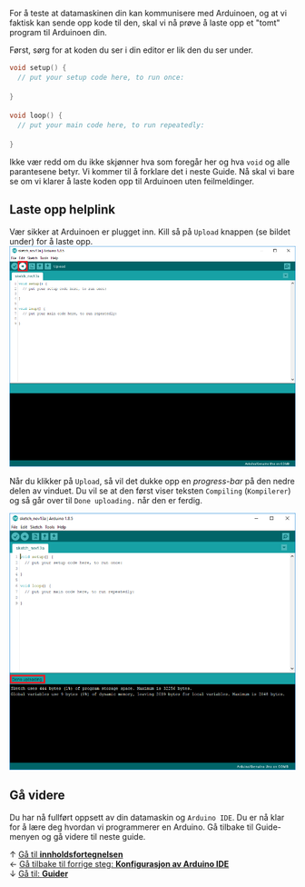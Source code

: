 For å teste at datamaskinen din kan kommunisere med Arduinoen, og at vi faktisk kan sende opp kode til den, skal vi nå prøve å laste opp et "tomt" program til Arduinoen din.

Først, sørg for at koden du ser i din editor er lik den du ser under.

``` cpp
void setup() {
  // put your setup code here, to run once:

}

void loop() {
  // put your main code here, to run repeatedly:

}
```

Ikke vær redd om du ikke skjønner hva som foregår her og hva `void` og alle parantesene betyr. Vi kommer til å forklare det i neste Guide. Nå skal vi bare se om vi klarer å laste koden opp til Arduinoen uten feilmeldinger.

## Laste opp helplink

Vær sikker at Arduinoen er plugget inn. Kill så på `Upload` knappen (se bildet under) for å laste opp.  
![Upload knappen, for å laste opp kode til Arduinoen][upload-empty]

Når du klikker på `Upload`, så vil det dukke opp en *progress-bar* på den nedre delen av vinduet. Du vil se at den først viser teksten `Compiling` (`Kompilerer`) og så går over til `Done uploading.` når den er ferdig.

![Skjermen etter opplastingen er fullført][upload-empty-complete]

## Gå videre

Du har nå fullført oppsett av din datamaskin og `Arduino IDE`. Du er nå klar for å lære deg hvordan vi programmerer en Arduino. Gå tilbake til Guide-menyen og gå videre til neste guide.

&uarr; [Gå til **innholdsfortegnelsen**][setup-home]  
&larr; [Gå tilbake til forrige steg: **Konfigurasjon av Arduino IDE**][config-arduino-ide]  
&darr; [Gå til: **Guider**][guides-home]  

[setup-home]: Guide-Oppsett-for-programmering
[config-arduino-ide]: Konfigurasjon-av-Arduino-IDE
[guides-home]: airbit-Guider
[upload-empty]: pages/Arduino-IDE-Upload-empty.png
[upload-empty-complete]: pages/Arduino-IDE-Upload-empty-complete.png
